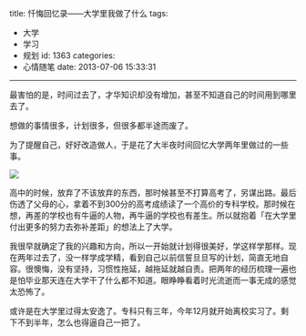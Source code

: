 title: 忏悔回忆录——大学里我做了什么
tags:
  - 大学
  - 学习
  - 规划
id: 1363
categories:
  - 心情随笔
date: 2013-07-06 15:33:31
---

最害怕的是，时间过去了，才华知识却没有增加，甚至不知道自己的时间用到哪里去了。

想做的事情很多，计划很多，但很多都半途而废了。

为了提醒自己，好好改造做人，于是花了大半夜时间回忆大学两年里做过的一些事。

<!--more-->

![](/uploads/what-i-done-in-college.jpg)

高中的时候，放弃了不该放弃的东西，那时候甚至不打算高考了，另谋出路。最后伤透了父母的心，拿着不到300分的高考成绩读了一个高价的专科学校。那时候在想，再差的学校也有牛逼的人物，再牛逼的学校也有差生。所以就抱着「在大学里付出更多的努力去弥补差距」的想法上了大学。

我很早就确定了我的兴趣和方向，所以一开始就计划得很美好，学这样学那样。现在两年过去了，没一样学成学精，看到自己以前信誓旦旦写的计划，简直无地自容。很懊悔，没有坚持，习惯性拖延，越拖延就越自责。把两年的经历梳理一遍也是怕毕业那天连在大学干了什么都不知道。眼睁睁看着时光流逝而一事无成的感觉太恐怖了。

或许是在大学里过得太安逸了。专科只有三年，今年12月就开始离校实习了。剩下不到半年，怎么也得逼自己一把了。
